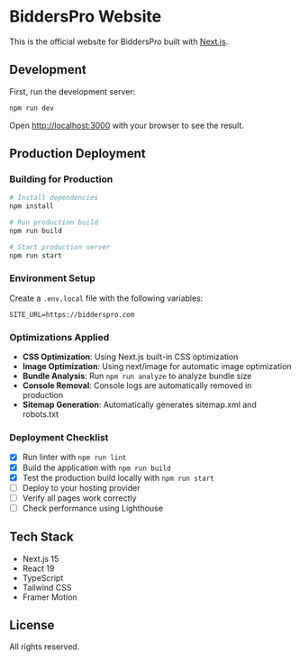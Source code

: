 # BiddersPro Website

This is the official website for BiddersPro built with [Next.js](https://nextjs.org).

## Development

First, run the development server:

```bash
npm run dev
```

Open [http://localhost:3000](http://localhost:3000) with your browser to see the result.

## Production Deployment

### Building for Production

```bash
# Install dependencies
npm install

# Run production build
npm run build

# Start production server
npm run start
```

### Environment Setup

Create a `.env.local` file with the following variables:

```
SITE_URL=https://bidderspro.com
```

### Optimizations Applied

- **CSS Optimization**: Using Next.js built-in CSS optimization
- **Image Optimization**: Using next/image for automatic image optimization
- **Bundle Analysis**: Run `npm run analyze` to analyze bundle size
- **Console Removal**: Console logs are automatically removed in production
- **Sitemap Generation**: Automatically generates sitemap.xml and robots.txt

### Deployment Checklist

- [x] Run linter with `npm run lint`
- [x] Build the application with `npm run build`
- [x] Test the production build locally with `npm run start`
- [ ] Deploy to your hosting provider
- [ ] Verify all pages work correctly
- [ ] Check performance using Lighthouse

## Tech Stack

- Next.js 15
- React 19
- TypeScript
- Tailwind CSS
- Framer Motion

## License

All rights reserved.